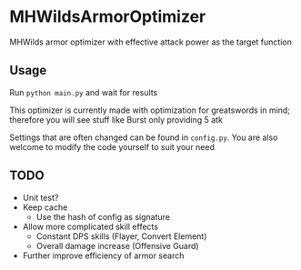 # MHWildsArmorOptimizer

MHWilds armor optimizer with effective attack power as the target function

## Usage

Run `python main.py` and wait for results

This optimizer is currently made with optimization for greatswords in mind; therefore you will see stuff like Burst only providing 5 atk

Settings that are often changed can be found in `config.py`. You are also welcome to modify the code yourself to suit your need

## TODO

- Unit test?
- Keep cache
  - Use the hash of config as signature
- Allow more complicated skill effects
  - Constant DPS skills (Flayer, Convert Element)
  - Overall damage increase (Offensive Guard)
- Further improve efficiency of armor search
